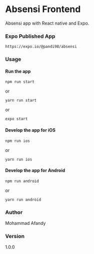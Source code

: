 # Absensi Frontend

Absensi app with React native and Expo.

### Expo Published App

```
https://expo.io/@pandi98/absensi
```

### Usage

#### Run the app

```
npm run start
```

or

```
yarn run start
```

or

```
expo start
```

#### Develop the app for iOS

```
npm run ios
```

or

```
yarn run ios
```

#### Develop the app for Android

```
npm run android
```

or

```
yarn run android
```

### Author

Mohammad Afandy

### Version

1.0.0
